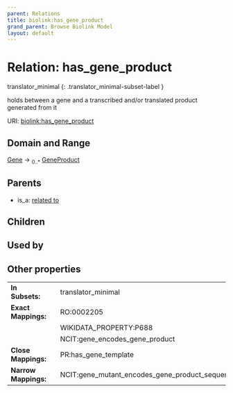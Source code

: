 ```yaml
---
parent: Relations
title: biolink:has_gene_product
grand_parent: Browse Biolink Model
layout: default
---
```


# Relation: has_gene_product

translator_minimal
{: .translator_minimal-subset-label }


holds between a gene and a transcribed and/or translated product generated from it

URI: [biolink:has_gene_product](https://w3id.org/biolink/vocab/has_gene_product)

## Domain and Range

[Gene](Gene.md) ->  <sub>0..*</sub> [GeneProduct](GeneProduct.md)

## Parents

 *  is_a: [related to](related_to.md)

## Children


## Used by


## Other properties

|  |  |  |
| --- | --- | --- |
| **In Subsets:** | | translator_minimal |
| **Exact Mappings:** | | RO:0002205 |
|  | | WIKIDATA_PROPERTY:P688 |
|  | | NCIT:gene_encodes_gene_product |
| **Close Mappings:** | | PR:has_gene_template |
| **Narrow Mappings:** | | NCIT:gene_mutant_encodes_gene_product_sequence_variation |

